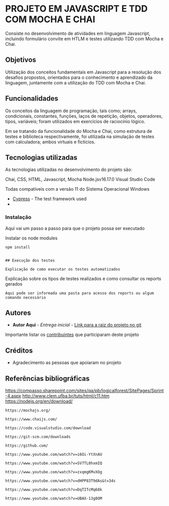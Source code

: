 
# PROJETO EM JAVASCRIPT E TDD COM MOCHA E CHAI

Consiste no desenvolvimento de atividades em linguagem Javascript, incluindo formulário convite em HTLM e testes utilizando TDD com Mocha e Chai.

## Objetivos

Utilização dos conceitos fundamentais em Javascript para a resolução dos desafios propostos, orientados para o conhecimento e aprendizado da linguagem, juntamente com a utilização do TDD com Mocha e Chai. 

## Funcionalidades
 
Os conceitos da linguagem de programação, tais como; arrays, condicionais, constantes, funções, laços de repetição, objetos, operadores, tipos, variáveis; foram utilizados em exercícios de raciocínio lógico.

Em se tratando da funcionalidade do Mocha e Chai, como estrutura de testes e biblioteca respectivamente, foi utilizada na simulação de testes com calculadora; ambos virtuais e fictícios. 

## Tecnologias utilizadas

As tecnologias utilizadas no desenvolvimento do projeto são:

Chai,
CSS, 
HTML,
Javascript, 
Mocha
Node.jsv16.17.0
Visual Studio Code

Todas compatíveis com a versão 11 do Sistema Operacional Windows
* [Cypress](https://www.cypress.io/) - The test framework used
* 



### Instalação

Aqui vai um passo a passo para que o projeto possa ser executado

Instalar os node modules

```
npm install


## Execução dos testes

Explicação de como executar os testes automatizados

```

Explicação sobre os tipos de testes realizados e como consultar os reports gerados

```
Aqui pode ser informada uma pasta para acesso dos reports ou algum comando necessário
```



## Autores

* **Autor Aqui** - *Entrega inicial* - [Link para a raiz do projeto no git](https://github.com/)

Importante listar os  [contribuintes](https://github.com/seu/projeto/contributors) que participaram deste projeto



## Créditos

* Agradecimento as pessoas que apoiaram no projeto

## Referências bibliográficas

https://compasso.sharepoint.com/sites/qa/pb/logicalforest/SitePages/Sprint-4.aspx
http://www.clem.ufba.br/tuts/html/c11.htm
https://nodejs.org/en/download/

    https://mochajs.org/

    https://www.chaijs.com/

    https://code.visualstudio.com/download

    https://git-scm.com/downloads
   
    https://github.com/

    https://www.youtube.com/watch?v=i6Oi-YtXnAU
    
    https://www.youtube.com/watch?v=SV7TL0hxmIQ

    https://www.youtube.com/watch?v=zxqmgKMvXOg

    https://www.youtube.com/watch?v=dHPP83T9dAs&t=34s

    https://www.youtube.com/watch?v=DqTITcMq68k

    https://www.youtube.com/watch?v=UBAX-13g8OM


